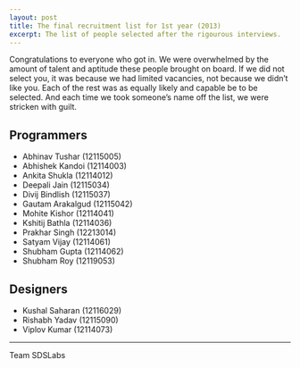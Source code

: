 ```yaml
---
layout: post
title: The final recruitment list for 1st year (2013)
excerpt: The list of people selected after the rigourous interviews.
---
```


Congratulations to everyone who got in. We were overwhelmed by the amount of talent and aptitude these people brought on board. If we did not select you, it was because we had limited vacancies, not because we didn’t like you. Each of the rest was as equally likely and capable be to be selected. And each time we took someone’s name off the list, we were stricken with guilt.

## Programmers

* Abhinav Tushar (12115005)
* Abhishek Kandoi (12114003)
* Ankita Shukla (12114012)
* Deepali Jain (12115034)
* Divij Bindlish (12115037)
* Gautam Arakalgud (12115042)
* Mohite Kishor (12114041)
* Kshitij Bathla (12114036)
* Prakhar Singh (12213014)
* Satyam Vijay (12114061)
* Shubham Gupta (12114062)
* Shubham Roy (12119053)

## Designers

* Kushal Saharan (12116029)
* Rishabh Yadav (12115090)
* Viplov Kumar (12114073)

---
Team SDSLabs
